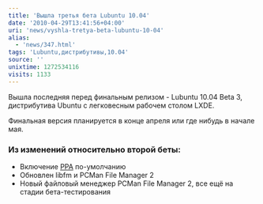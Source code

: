 ```yaml
---
title: 'Вышла третья бета Lubuntu 10.04'
date: '2010-04-29T13:41:56+04:00'
uri: 'news/vyshla-tretya-beta-lubuntu-10-04'
alias: 
  - 'news/347.html'
tags: 'Lubuntu,дистрибутивы,10.04'
source: ''
unixtime: 1272534116
visits: 1133
---
```

Вышла последняя перед финальным релизом - Lubuntu 10.04 Beta 3, дистрибутива Ubuntu с легковесным рабочем столом LXDE.

Финальная версия планируется в конце апреля или где нибудь в начале мая.

### Из изменений относительно второй беты:

*   Включение [PPA](http://help.ubuntu.name/wiki/ppa) по-умолчанию
*   Обновлен libfm и PCMan File Manager 2
*   Новый файловый менеджер PCMan File Manager 2, все ещё на стадии бета-тестирования
